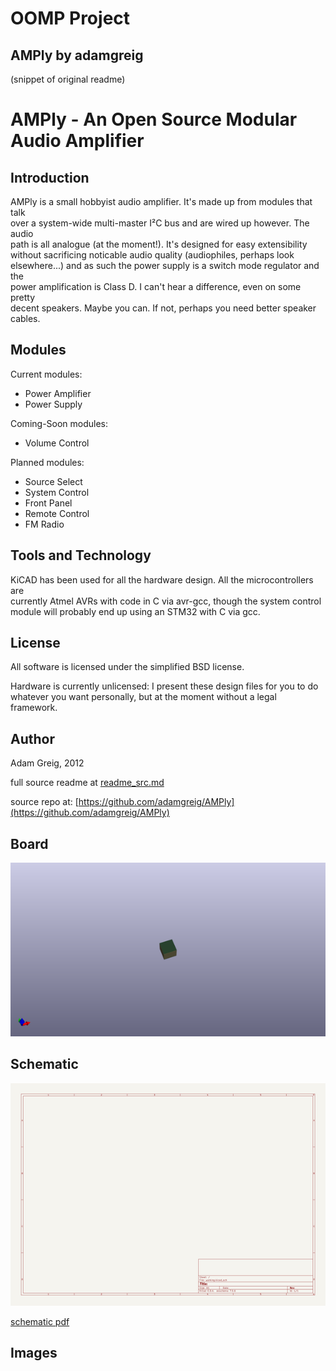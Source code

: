 # OOMP Project  
## AMPly  by adamgreig  
  
(snippet of original readme)  
  
AMPly - An Open Source Modular Audio Amplifier  
==============================================  
  
Introduction  
------------  
  
AMPly is a small hobbyist audio amplifier. It's made up from modules that talk  
over a system-wide multi-master I²C bus and are wired up however. The audio  
path is all analogue (at the moment!). It's designed for easy extensibility  
without sacrificing noticable audio quality (audiophiles, perhaps look  
elsewhere...) and as such the power supply is a switch mode regulator and the  
power amplification is Class D. I can't hear a difference, even on some pretty  
decent speakers. Maybe you can. If not, perhaps you need better speaker cables.  
  
  
Modules  
-------  
  
Current modules:  
  
* Power Amplifier  
* Power Supply  
  
Coming-Soon modules:  
  
* Volume Control  
  
Planned modules:  
  
* Source Select  
* System Control  
* Front Panel  
* Remote Control  
* FM Radio  
  
  
Tools and Technology  
--------------------  
  
KiCAD has been used for all the hardware design. All the microcontrollers are  
currently Atmel AVRs with code in C via avr-gcc, though the system control  
module will probably end up using an STM32 with C via gcc.  
  
License  
-------  
  
All software is licensed under the simplified BSD license.  
  
Hardware is currently unlicensed: I present these design files for you to do  
whatever you want personally, but at the moment without a legal framework.  
  
Author  
------  
  
Adam Greig, 2012  
  
  full source readme at [readme_src.md](readme_src.md)  
  
source repo at: [https://github.com/adamgreig/AMPly](https://github.com/adamgreig/AMPly)  
## Board  
  
[![working_3d.png](working_3d_600.png)](working_3d.png)  
## Schematic  
  
[![working_schematic.png](working_schematic_600.png)](working_schematic.png)  
  
[schematic pdf](working_schematic.pdf)  
## Images  
